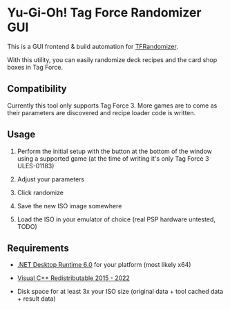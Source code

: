 # Yu-Gi-Oh! Tag Force Randomizer GUI

This is a GUI frontend & build automation for [TFRandomizer](https://github.com/xan1242/TFRandomizer).

With this utility, you can easily randomize deck recipes and the card shop boxes in Tag Force.

## Compatibility

Currently this tool only supports Tag Force 3. More games are to come as their parameters are discovered and recipe loader code is written.

## Usage

1. Perform the initial setup with the button at the bottom of the window using a supported game (at the time of writing it's only Tag Force 3 ULES-01183)

2. Adjust your parameters

3. Click randomize

4. Save the new ISO image somewhere

5. Load the ISO in your emulator of choice (real PSP hardware untested, TODO)

## Requirements

- [.NET Desktop Runtime 6.0](https://dotnet.microsoft.com/en-us/download/dotnet/6.0) for your platform (most likely x64)

- [Visual C++ Redistributable 2015 - 2022](https://aka.ms/vs/17/release/vc_redist.x86.exe)

- Disk space for at least 3x your ISO size (original data + tool cached data + result data)


